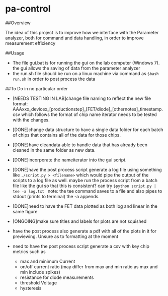 # pa-control


##Overview


The idea of this project is to improve how we interface with the
Parameter analyzer, both for command and data handling, in order
to improve measurement efficiency

##Usage

* The file gui.bat is for running the gui on the lab computer (Windows 7).
the gui allows the saving of data from the parameter analyzer
* the run.sh file should be run on a linux machine via command as `$bash run.sh`
in order to post process the data




##To Do
in no particular order
- [NEEDS TESTING IN LAB]change file naming to reflect the new file format:
AAAxxx\_devicex\_[productionstep]\_[FET/diode]\_[othernotes]\_timestamp.csv
which follows the format of chip name iterator needs to be tested with the changes.

- [DONE]change data structure to have a single data folder for each batch of chips
that contains all of the data for those chips.

- [DONE}have cleandata able to handle data that has already been cleaned in the same
folder as new data.
- [DONE]incorporate the nameiterator into the gui script.
- [DONE]have the post process script generate a log file using something like `./script.py > <filename>`
which would pipe the output of the scripts to a log file as well. maybe run the process script
from a batch file like the gui so that this is consistent? can try `$python script.py | tee -a log.txt
` note: the tee command saves to a file and also pipes to stdout (prints to terminal) the -a appends.
- [DONE]need to have the FET data plotted as both log and linear in the same figure
- [ONGOING]make sure titles and labels for plots are not squished
- have the post process also generate a pdf with all of the plots in it for previewing.
Unsure as to formatting at the moment
- need to have the post process script generate a csv with key chip metrics such as
    - max and minimum Current
    - on/off current ratio (may differ from max and min ratio as max and min include spikes)
    - resistance for diode measurements
    - threshold Voltage
    - hysteresis
